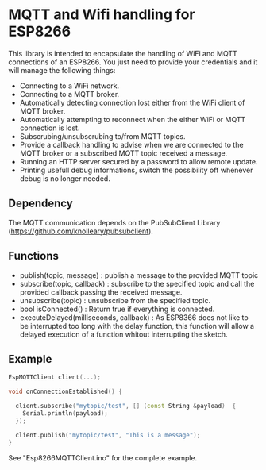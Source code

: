 # MQTT and Wifi handling for ESP8266

This library is intended to encapsulate the handling of WiFi and MQTT connections of an ESP8266.
You just need to provide your credentials and it will manage the following things: 
- Connecting to a WiFi network.
- Connecting to a MQTT broker.
- Automatically detecting connection lost either from the WiFi client of MQTT broker.
- Automatically attempting to reconnect when the either WiFi or MQTT connection is lost.
- Subscrubing/unsubscrubing to/from MQTT topics.
- Provide a callback handling to advise when we are connected to the MQTT broker or a subscribed MQTT topic received a message.
- Running an HTTP server secured by a password to allow remote update.
- Printing usefull debug informations, switch the possibility off whenever debug is no longer needed.

## Dependency

The MQTT communication depends on the PubSubClient Library (https://github.com/knolleary/pubsubclient).

## Functions

- publish(topic, message) : publish a message to the provided MQTT topic
- subscribe(topic, callback) : subscribe to the specified topic and call the provided callback passing the received message.
- unsubscribe(topic) : unsubscribe from the specified topic.
- bool isConnected() : Return true if everything is connected.
- executeDelayed(milliseconds, callback) : As ESP8366 does not like to be interrupted too long with the delay function, this function will allow a delayed execution of a function whitout interrupting the sketch.

## Example

```c++
EspMQTTClient client(...);

void onConnectionEstablished() {

  client.subscribe("mytopic/test", [] (const String &payload)  {
    Serial.println(payload);
  });

  client.publish("mytopic/test", "This is a message");
}

```

See "Esp8266MQTTClient.ino" for the complete example.
